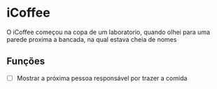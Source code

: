 # iCoffee
O iCoffee começou na copa de um laboratorio, quando olhei para uma parede proxima a bancada, na qual estava cheia de nomes

## Funções
- [ ] Mostrar a próxima pessoa responsável por trazer a comida

